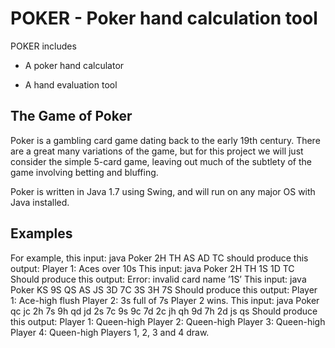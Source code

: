 # POKER - Poker hand calculation tool

POKER includes

- A poker hand calculator 

- A hand evaluation tool 

## The Game of PokerPoker is a gambling card game dating back to the early 19th century. There are a great many variations of the game, but for this project we will just consider the simple 5-card game, leaving out much of the subtlety of the game involving betting and bluffing.

Poker is written in Java 1.7 using Swing, and will run on any major OS 
with Java installed.

## Examples
For example, this input:java Poker 2H TH AS AD TCshould produce this output:Player 1: Aces over 10sThis input:java Poker 2H TH 1S 1D TCShould produce this output:Error: invalid card name ’1S’This input:java Poker KS 9S QS AS JS 3D 7C 3S 3H 7SShould produce this output:Player 1: Ace-high flushPlayer 2: 3s full of 7sPlayer 2 wins.This input:java Poker qc jc 2h 7s 9h qd jd 2s 7c 9s 9c 7d 2c jh qh 9d 7h 2d js qsShould produce this output:Player 1: Queen-highPlayer 2: Queen-highPlayer 3: Queen-highPlayer 4: Queen-highPlayers 1, 2, 3 and 4 draw.